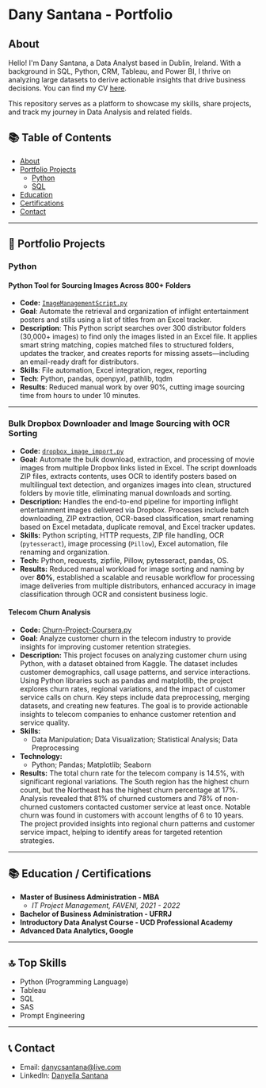 # Dany Santana - Portfolio

## About
Hello! I'm Dany Santana, a Data Analyst based in Dublin, Ireland. With a background in SQL, Python, CRM, Tableau, and Power BI, I thrive on analyzing large datasets to derive actionable insights that drive business decisions. You can find my CV [here](https://github.com/DanyCSantana/Portfolio/blob/main/Danyella_Santana_CV.pdf).

This repository serves as a platform to showcase my skills, share projects, and track my journey in Data Analysis and related fields.

## 📚 Table of Contents
- [About](#about)
- [Portfolio Projects](#portfolio-projects)
  - [Python](#python)
  - [SQL](#sql)
- [Education](#education)
- [Certifications](#certifications)
- [Contact](#contact)

---
## 🚀 Portfolio Projects

### Python

#### Python Tool for Sourcing Images Across 800+ Folders

- **Code:** [`ImageManagementScript.py`](https://github.com/DanyCSantana/Image-Sourcing-Automation)  
- **Goal**: Automate the retrieval and organization of inflight entertainment posters and stills using a list of titles from an Excel tracker.
- **Description**: This Python script searches over 300 distributor folders (30,000+ images) to find only the images listed in an Excel file. It applies smart string matching, copies matched files to structured folders, updates the tracker, and creates reports for missing assets—including an email-ready draft for distributors.
- **Skills**: File automation, Excel integration, regex, reporting  
- **Tech**: Python, pandas, openpyxl, pathlib, tqdm
- **Results**: Reduced manual work by over 90%, cutting image sourcing time from hours to under 10 minutes.


---

### Bulk Dropbox Downloader and Image Sourcing with OCR Sorting

- **Code:** [`dropbox_image_import.py`](https://github.com/DanyCSantana/Automate-Dropbox-downloader)  
- **Goal:** Automate the bulk download, extraction, and processing of movie images from multiple Dropbox links listed in Excel. The script downloads ZIP files, extracts contents, uses OCR to identify posters based on multilingual text detection, and organizes images into clean, structured folders by movie title, eliminating manual downloads and sorting.  
- **Description:** Handles the end-to-end pipeline for importing inflight entertainment images delivered via Dropbox. Processes include batch downloading, ZIP extraction, OCR-based classification, smart renaming based on Excel metadata, duplicate removal, and Excel tracker updates.  
- **Skills:** Python scripting, HTTP requests, ZIP file handling, OCR (`pytesseract`), image processing (`Pillow`), Excel automation, file renaming and organization.  
- **Tech:** Python, requests, zipfile, Pillow, pytesseract, pandas, OS.  
- **Results:** Reduced manual workload for image sorting and naming by over **80%**, established a scalable and reusable workflow for processing image deliveries from multiple distributors, enhanced accuracy in image classification through OCR and consistent business logic.


#### Telecom Churn Analysis
- **Code:** [Churn-Project-Coursera.py](https://github.com/DanyCSantana/Churn-Project-Coursera)
- **Goal:** Analyze customer churn in the telecom industry to provide insights for improving customer retention strategies.
- **Description:** This project focuses on analyzing customer churn using Python, with a dataset obtained from Kaggle. The dataset includes customer demographics, call usage patterns, and service interactions. Using Python libraries such as pandas and matplotlib, the project explores churn rates, regional variations, and the impact of customer service calls on churn. Key steps include data preprocessing, merging datasets, and creating new features. The goal is to provide actionable insights to telecom companies to enhance customer retention and service quality.
- **Skills:**
  - Data Manipulation; Data Visualization; Statistical Analysis; Data Preprocessing
- **Technology:**
  - Python; Pandas; Matplotlib; Seaborn
- **Results:** The total churn rate for the telecom company is 14.5%, with significant regional variations.
  The South region has the highest churn count, but the Northeast has the highest churn percentage at 17%.
  Analysis revealed that 81% of churned customers and 78% of non-churned customers contacted customer service at least once.
  Notable churn was found in customers with account lengths of 6 to 10 years.
  The project provided insights into regional churn patterns and customer service impact, helping to identify areas for targeted retention strategies.


---

## 📚 Education / Certifications
- **Master of Business Administration - MBA**
  - *IT Project Management, FAVENI, 2021 - 2022*
- **Bachelor of Business Administration - UFRRJ**
- **Introductory Data Analyst Course - UCD Professional Academy** 
- **Advanced Data Analytics, Google**

---

## 🔝 Top Skills
- Python (Programming Language)
- Tableau
- SQL
- SAS
- Prompt Engineering 

---

## 📞 Contact
- Email: danycsantana@live.com
- LinkedIn: [Danyella Santana](https://www.linkedin.com/in/danyella-santana)

